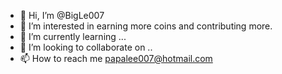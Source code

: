 - 👋 Hi, I’m @BigLe007
- 👀 I’m interested in earning more coins and contributing more. 
- 🌱 I’m currently learning ...
- 💞️ I’m looking to collaborate on ..
- 📫 How to reach me papalee007@hotmail.com

<!---
BigLe007/BigLe007 is a ✨ special ✨ repository because its `README.md` (this file) appears on your GitHub profile.
You can click the Preview link to take a look at your changes.
--->
